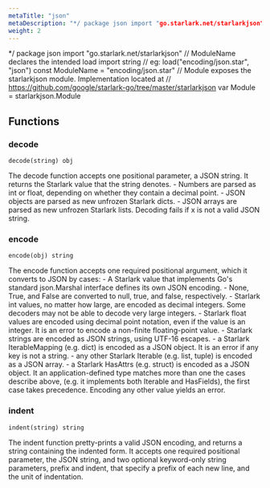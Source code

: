 ```yaml
---
metaTitle: "json"
metaDescription: "*/ package json import "go.starlark.net/starlarkjson" // ModuleName declares the intended load import string // eg: load("encoding/json.star", "json") const ModuleName = "encoding/json.star" // Module exposes the starlarkjson module. Implementation located at // https://github.com/google/starlark-go/tree/master/starlarkjson var Module = starlarkjson.Module"
weight: 2
---
```


*/ package json import "go.starlark.net/starlarkjson" // ModuleName declares the intended load import string // eg: load("encoding/json.star", "json") const ModuleName = "encoding/json.star" // Module exposes the starlarkjson module. Implementation located at // https://github.com/google/starlark-go/tree/master/starlarkjson var Module = starlarkjson.Module

## Functions



### decode

```
decode(string) obj
```

The decode function accepts one positional parameter, a JSON string. It returns the Starlark value that the string denotes. - Numbers are parsed as int or float, depending on whether they contain a decimal point. - JSON objects are parsed as new unfrozen Starlark dicts. - JSON arrays are parsed as new unfrozen Starlark lists. Decoding fails if x is not a valid JSON string.


### encode

```
encode(obj) string
```

The encode function accepts one required positional argument, which it converts to JSON by cases: - A Starlark value that implements Go's standard json.Marshal interface defines its own JSON encoding. - None, True, and False are converted to null, true, and false, respectively. - Starlark int values, no matter how large, are encoded as decimal integers. Some decoders may not be able to decode very large integers. - Starlark float values are encoded using decimal point notation, even if the value is an integer. It is an error to encode a non-finite floating-point value. - Starlark strings are encoded as JSON strings, using UTF-16 escapes. - a Starlark IterableMapping (e.g. dict) is encoded as a JSON object. It is an error if any key is not a string. - any other Starlark Iterable (e.g. list, tuple) is encoded as a JSON array. - a Starlark HasAttrs (e.g. struct) is encoded as a JSON object. It an application-defined type matches more than one the cases describe above, (e.g. it implements both Iterable and HasFields), the first case takes precedence. Encoding any other value yields an error.


### indent

```
indent(string) string
```

The indent function pretty-prints a valid JSON encoding, and returns a string containing the indented form. It accepts one required positional parameter, the JSON string, and two optional keyword-only string parameters, prefix and indent, that specify a prefix of each new line, and the unit of indentation.


